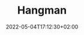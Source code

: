 ---
title: "Hangman"
weight: 2
date: 2022-05-04T17:12:30+02:00
draft: false
type: "page"
layout: "hangman"
nomjs: "hangman"
pintro1: "Welcome to my hangman game!"
pintro2: "You can guess words which are related to my portfolio or me."
pintro3: "Best of luck:)"
poutro: "This hangman game has been made with the help of "
guessbutton: "Guess"
playagain: "To play again, please refresh the page:)"
attempts: "Attempts left :"
usedletters: "Already used letters :"
---